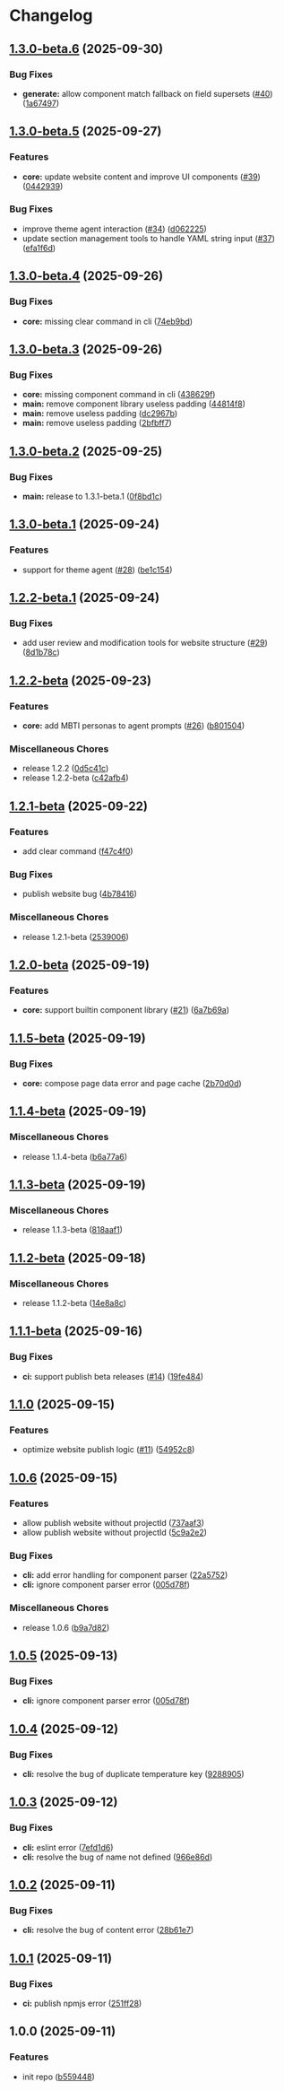# Changelog

## [1.3.0-beta.6](https://github.com/AIGNE-io/aigne-web-smith/compare/v1.3.0-beta.5...v1.3.0-beta.6) (2025-09-30)


### Bug Fixes

* **generate:** allow component match fallback on field supersets ([#40](https://github.com/AIGNE-io/aigne-web-smith/issues/40)) ([1a67497](https://github.com/AIGNE-io/aigne-web-smith/commit/1a67497afb053c515a707599b37d5622dddbecbd))

## [1.3.0-beta.5](https://github.com/AIGNE-io/aigne-web-smith/compare/v1.3.0-beta.4...v1.3.0-beta.5) (2025-09-27)


### Features

* **core:** update website content and improve UI components ([#39](https://github.com/AIGNE-io/aigne-web-smith/issues/39)) ([0442939](https://github.com/AIGNE-io/aigne-web-smith/commit/0442939ce0be5cf670d0a4053df5f7faa65bf277))


### Bug Fixes

* improve theme agent interaction ([#34](https://github.com/AIGNE-io/aigne-web-smith/issues/34)) ([d062225](https://github.com/AIGNE-io/aigne-web-smith/commit/d062225e6604d2cb1cada731af3cc75ef2aa7e07))
* update section management tools to handle YAML string input ([#37](https://github.com/AIGNE-io/aigne-web-smith/issues/37)) ([efa1f6d](https://github.com/AIGNE-io/aigne-web-smith/commit/efa1f6d190709b27f78ccba2c274c6cdca199f33))

## [1.3.0-beta.4](https://github.com/AIGNE-io/aigne-web-smith/compare/v1.3.0-beta.3...v1.3.0-beta.4) (2025-09-26)


### Bug Fixes

* **core:** missing clear command in cli ([74eb9bd](https://github.com/AIGNE-io/aigne-web-smith/commit/74eb9bd5b73262cab9ae3f0e995e9279ae0d5f9c))

## [1.3.0-beta.3](https://github.com/AIGNE-io/aigne-web-smith/compare/v1.3.0-beta.2...v1.3.0-beta.3) (2025-09-26)


### Bug Fixes

* **core:** missing component command in cli ([438629f](https://github.com/AIGNE-io/aigne-web-smith/commit/438629f6c967b30a5af695fdf4eb652b77dbed6c))
* **main:** remove component library useless padding ([44814f8](https://github.com/AIGNE-io/aigne-web-smith/commit/44814f895786cf8ca03533fe57f1b21b7688504e))
* **main:** remove useless padding ([dc2967b](https://github.com/AIGNE-io/aigne-web-smith/commit/dc2967be6349f9c9193af90e585b6dca47e0f4e9))
* **main:** remove useless padding ([2bfbff7](https://github.com/AIGNE-io/aigne-web-smith/commit/2bfbff7a004a5ef6c8b8853b23dae29d6457d86b))

## [1.3.0-beta.2](https://github.com/AIGNE-io/aigne-web-smith/compare/v1.3.0-beta.1...v1.3.0-beta.2) (2025-09-25)


### Bug Fixes

* **main:** release to 1.3.1-beta.1 ([0f8bd1c](https://github.com/AIGNE-io/aigne-web-smith/commit/0f8bd1ccdffe080c09abee47b1e5659f60030be3))

## [1.3.0-beta.1](https://github.com/AIGNE-io/aigne-web-smith/compare/v1.2.2-beta.1...v1.3.0-beta.1) (2025-09-24)


### Features

* support for theme agent ([#28](https://github.com/AIGNE-io/aigne-web-smith/issues/28)) ([be1c154](https://github.com/AIGNE-io/aigne-web-smith/commit/be1c1544c71e58a39fa57f916675c3c3df77cec1))

## [1.2.2-beta.1](https://github.com/AIGNE-io/aigne-web-smith/compare/v1.2.2-beta...v1.2.2-beta.1) (2025-09-24)


### Bug Fixes

* add user review and modification tools for website structure ([#29](https://github.com/AIGNE-io/aigne-web-smith/issues/29)) ([8d1b78c](https://github.com/AIGNE-io/aigne-web-smith/commit/8d1b78cbe2523e8c3f3f351c3a13dc5af97c5c9d))

## [1.2.2-beta](https://github.com/AIGNE-io/aigne-web-smith/compare/v1.2.1-beta...v1.2.2-beta) (2025-09-23)


### Features

* **core:** add MBTI personas to agent prompts ([#26](https://github.com/AIGNE-io/aigne-web-smith/issues/26)) ([b801504](https://github.com/AIGNE-io/aigne-web-smith/commit/b80150414681ae39b5a5c97833bdc1ef14d20a86))


### Miscellaneous Chores

* release 1.2.2 ([0d5c41c](https://github.com/AIGNE-io/aigne-web-smith/commit/0d5c41ccbfcf6d1a0da159ba21847c4c1f754086))
* release 1.2.2-beta ([c42afb4](https://github.com/AIGNE-io/aigne-web-smith/commit/c42afb46b2bf2d45157d7dcfd89f055e539a52a6))

## [1.2.1-beta](https://github.com/AIGNE-io/aigne-web-smith/compare/v1.2.0-beta...v1.2.1-beta) (2025-09-22)


### Features

* add clear command ([f47c4f0](https://github.com/AIGNE-io/aigne-web-smith/commit/f47c4f02b89239069956c0de16d03d3195618609))


### Bug Fixes

* publish website bug ([4b78416](https://github.com/AIGNE-io/aigne-web-smith/commit/4b7841672514f6c246d929241f4467766923e8e1))


### Miscellaneous Chores

* release 1.2.1-beta ([2539006](https://github.com/AIGNE-io/aigne-web-smith/commit/2539006477de0218764d43d8393dbfa0941278dd))

## [1.2.0-beta](https://github.com/AIGNE-io/aigne-web-smith/compare/v1.1.5-beta...v1.2.0-beta) (2025-09-19)


### Features

* **core:** support builtin component library  ([#21](https://github.com/AIGNE-io/aigne-web-smith/issues/21)) ([6a7b69a](https://github.com/AIGNE-io/aigne-web-smith/commit/6a7b69a3b915dd32968be3e8675347db66654941))

## [1.1.5-beta](https://github.com/AIGNE-io/aigne-web-smith/compare/v1.1.4-beta...v1.1.5-beta) (2025-09-19)


### Bug Fixes

* **core:** compose page data error and page cache ([2b70d0d](https://github.com/AIGNE-io/aigne-web-smith/commit/2b70d0d8d7275419f5de0957f778cf02b89f4052))

## [1.1.4-beta](https://github.com/AIGNE-io/aigne-web-smith/compare/v1.1.3-beta...v1.1.4-beta) (2025-09-19)


### Miscellaneous Chores

* release 1.1.4-beta ([b6a77a6](https://github.com/AIGNE-io/aigne-web-smith/commit/b6a77a64b24246877e0e9f062e2ade2452411ba8))

## [1.1.3-beta](https://github.com/AIGNE-io/aigne-web-smith/compare/v1.1.2-beta...v1.1.3-beta) (2025-09-19)


### Miscellaneous Chores

* release 1.1.3-beta ([818aaf1](https://github.com/AIGNE-io/aigne-web-smith/commit/818aaf18ec83c9ab9606beb4d6ec6f9880d8b512))

## [1.1.2-beta](https://github.com/AIGNE-io/aigne-web-smith/compare/v1.1.1-beta...v1.1.2-beta) (2025-09-18)


### Miscellaneous Chores

* release 1.1.2-beta ([14e8a8c](https://github.com/AIGNE-io/aigne-web-smith/commit/14e8a8cc460a098b0c0e343329c7bc1eeca2f06a))

## [1.1.1-beta](https://github.com/AIGNE-io/aigne-web-smith/compare/v1.1.0...v1.1.1-beta) (2025-09-16)


### Bug Fixes

* **ci:** support publish beta releases ([#14](https://github.com/AIGNE-io/aigne-web-smith/issues/14)) ([19fe484](https://github.com/AIGNE-io/aigne-web-smith/commit/19fe48495f4ecf35903ea23d4a92da057e903478))

## [1.1.0](https://github.com/AIGNE-io/aigne-web-smith/compare/v1.0.6...v1.1.0) (2025-09-15)


### Features

* optimize website publish logic ([#11](https://github.com/AIGNE-io/aigne-web-smith/issues/11)) ([54952c8](https://github.com/AIGNE-io/aigne-web-smith/commit/54952c8885eb57b20c14a58983e0859b1ece6ee0))

## [1.0.6](https://github.com/AIGNE-io/aigne-web-smith/compare/v1.0.4...v1.0.6) (2025-09-15)


### Features

* allow publish website without projectId ([737aaf3](https://github.com/AIGNE-io/aigne-web-smith/commit/737aaf34822f861d2d6d9dc3baddf8f03336b288))
* allow publish website without projectId ([5c9a2e2](https://github.com/AIGNE-io/aigne-web-smith/commit/5c9a2e225f400dc5aed21ca50ae3491f50fcdc74))


### Bug Fixes

* **cli:** add error handling for component parser ([22a5752](https://github.com/AIGNE-io/aigne-web-smith/commit/22a575228023a08270815cf92edf37a7a6c17d83))
* **cli:** ignore component parser error ([005d78f](https://github.com/AIGNE-io/aigne-web-smith/commit/005d78fa0883c2ae30a8c345803281e47f592ac1))


### Miscellaneous Chores

* release 1.0.6 ([b9a7d82](https://github.com/AIGNE-io/aigne-web-smith/commit/b9a7d82ad273fd4eb93d16b64cca790faef1c4fe))

## [1.0.5](https://github.com/AIGNE-io/aigne-web-smith/compare/v1.0.4...v1.0.5) (2025-09-13)


### Bug Fixes

* **cli:** ignore component parser error ([005d78f](https://github.com/AIGNE-io/aigne-web-smith/commit/005d78fa0883c2ae30a8c345803281e47f592ac1))

## [1.0.4](https://github.com/AIGNE-io/aigne-web-smith/compare/v1.0.3...v1.0.4) (2025-09-12)


### Bug Fixes

* **cli:** resolve the bug of duplicate temperature key ([9288905](https://github.com/AIGNE-io/aigne-web-smith/commit/928890579f8238cdfa0644ada77a67161ceb0509))

## [1.0.3](https://github.com/AIGNE-io/aigne-web-smith/compare/v1.0.2...v1.0.3) (2025-09-12)


### Bug Fixes

* **cli:** eslint error ([7efd1d6](https://github.com/AIGNE-io/aigne-web-smith/commit/7efd1d63adc791803b2ee940c0a6776e7852f5ff))
* **cli:** resolve the bug of name not defined ([966e86d](https://github.com/AIGNE-io/aigne-web-smith/commit/966e86d81172476a73e1aa6d3d18fdc51baee1d2))

## [1.0.2](https://github.com/AIGNE-io/aigne-web-smith/compare/v1.0.1...v1.0.2) (2025-09-11)


### Bug Fixes

* **cli:** resolve the bug of content error ([28b61e7](https://github.com/AIGNE-io/aigne-web-smith/commit/28b61e7ad95ddcc0ce113a6cb177471f9f12b330))

## [1.0.1](https://github.com/AIGNE-io/aigne-web-smith/compare/v1.0.0...v1.0.1) (2025-09-11)


### Bug Fixes

* **ci:** publish npmjs error ([251ff28](https://github.com/AIGNE-io/aigne-web-smith/commit/251ff2880682fdd57a7bd8cb65e9660c2ae98e71))

## 1.0.0 (2025-09-11)


### Features

* init repo ([b559448](https://github.com/AIGNE-io/aigne-web-smith/commit/b559448c43030a8a73608a1194918da386608d5b))

